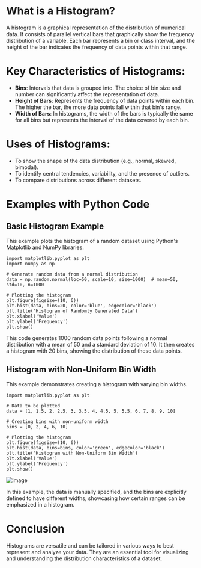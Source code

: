 # What is a Histogram?

A histogram is a graphical representation of the distribution of numerical data. It consists of parallel vertical bars that graphically show the frequency distribution of a variable. Each bar represents a bin or class interval, and the height of the bar indicates the frequency of data points within that range.

# Key Characteristics of Histograms:

- **Bins**: Intervals that data is grouped into. The choice of bin size and number can significantly affect the representation of data.
- **Height of Bars**: Represents the frequency of data points within each bin. The higher the bar, the more data points fall within that bin's range.
- **Width of Bars**: In histograms, the width of the bars is typically the same for all bins but represents the interval of the data covered by each bin.

# Uses of Histograms:

- To show the shape of the data distribution (e.g., normal, skewed, bimodal).
- To identify central tendencies, variability, and the presence of outliers.
- To compare distributions across different datasets.

# Examples with Python Code

## Basic Histogram Example

This example plots the histogram of a random dataset using Python's Matplotlib and NumPy libraries.

    import matplotlib.pyplot as plt
    import numpy as np
    
    # Generate random data from a normal distribution
    data = np.random.normal(loc=50, scale=10, size=1000)  # mean=50, std=10, n=1000
    
    # Plotting the histogram
    plt.figure(figsize=(10, 6))
    plt.hist(data, bins=20, color='blue', edgecolor='black')
    plt.title('Histogram of Randomly Generated Data')
    plt.xlabel('Value')
    plt.ylabel('Frequency')
    plt.show()

This code generates 1000 random data points following a normal distribution with a mean of 50 and a standard deviation of 10. It then creates a histogram with 20 bins, showing the distribution of these data points.

## Histogram with Non-Uniform Bin Width

This example demonstrates creating a histogram with varying bin widths.
    
    import matplotlib.pyplot as plt
    
    # Data to be plotted
    data = [1, 1.5, 2, 2.5, 3, 3.5, 4, 4.5, 5, 5.5, 6, 7, 8, 9, 10]
    
    # Creating bins with non-uniform width
    bins = [0, 2, 4, 6, 10]
    
    # Plotting the histogram
    plt.figure(figsize=(10, 6))
    plt.hist(data, bins=bins, color='green', edgecolor='black')
    plt.title('Histogram with Non-Uniform Bin Width')
    plt.xlabel('Value')
    plt.ylabel('Frequency')
    plt.show()

![image](https://github.com/yangshiteng/Data-Science-Learning-Path/assets/60442877/7185f89b-6d67-4d79-95d7-b9f0dc5a5c32)

In this example, the data is manually specified, and the bins are explicitly defined to have different widths, showcasing how certain ranges can be emphasized in a histogram.

# Conclusion

Histograms are versatile and can be tailored in various ways to best represent and analyze your data. They are an essential tool for visualizing and understanding the distribution characteristics of a dataset.






